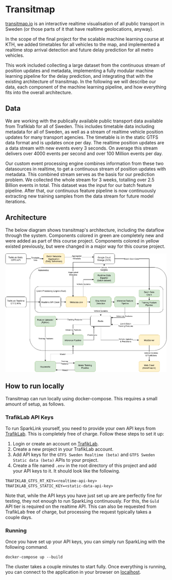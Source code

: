 # Transitmap

[transitmap.io](https://transitmap.io) is an interactive realtime visualisation of all public transport in Sweden (or those parts of it that have realtime geolocations, anyway).

In the scope of the final project for the scalable machine learning course at KTH, we added timetables for all vehicles to the map,
and implemented a realtime stop arrival detection and future delay prediction for all metro vehicles.

This work included collecting a large dataset from the continuous stream of position updates and metadata,
implementing a fully modular machine learning pipeline for the delay prediction, and integrating that with the existing architecture of transitmap.
In the following we will describe our data, each component of the machine learning pipeline, and how everything fits into the overall architecture.

## Data
We are working with the publically available public transport data available from Trafiklab for all of Sweden.
This includes timetable data including metadata for all of Sweden, as well as a stream of realtime vehicle position updates for many transport agencies.
The timetable is in the static GTFS data format and is updates once per day.
The realtime position updates are a data stream with new events every 3 seconds.
On average this stream delivers over 4000 events per second and over 100 Million events per day.

Our custom event processing engine combines information from these two datasources in realtime, to get a continuous stream of position updates with metadata.
This combined stream serves as the basis for our prediction problem. We collected the whole stream for 3 weeks, totalling over 2.5 Billion events in total.
This dataset was the input for our batch feature pipeline.
After that, our continuous feature pipeline is now continuously extracting new training samples from the data stream for future model iterations.

## Architecture
The below diagram shows transitmap's architecture, including the dataflow through the system.
Components colored in green are completely new and were added as part of this course project.
Components colored in yellow existed previously, but were changed in a major way for this course project.

![Transitmap Architecture Dataflow](./architecture-dataflow.png)

## How to run locally
Transitmap can run locally using docker-compose.
This requires a small amount of setup, as follows.

### TrafikLab API Keys
To run SparkLink yourself, you need to provide your own API keys from [TrafikLab](https://www.trafiklab.se/).
This is completely free of charge. Follow these steps to set it up:

1. Login or create an account on [TrafikLab](https://www.trafiklab.se/).
2. Create a new project in your TrafikLab account.
3. Add API keys for the `GTFS Sweden Realtime (beta)` and `GTFS Sweden Static data (beta)` APIs to your project.
4. Create a file named `.env` in the root directory of this project and add your API keys to it. It should look like the following.

```
TRAFIKLAB_GTFS_RT_KEY=<realtime-api-key>
TRAFIKLAB_GTFS_STATIC_KEY=<static-data-api-key>
```
Note that, while the API keys you have just set up are are perfectly fine for testing, they not enough to run SparkLing continuously.
For this, the `Guld` API tier is required on the realtime API. This can also be requested from TrafikLab free of charge, but processing
the request typically takes a couple days.

### Running
Once you have set up your API keys, you can simply run SparkLing with the following command.
```
docker-compose up --build
```
The cluster takes a couple minutes to start fully.
Once everything is running, you can connect to the application in your browser on [localhost](http://localhost:80).

